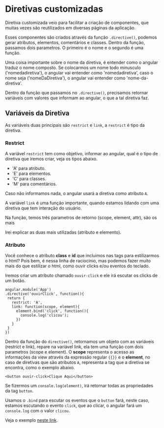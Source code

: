 # Diretivas customizadas

Diretiva customizada veio para facilitar a criação de componentes, que muitas vezes são reutilizados em diversas páginas da aplicação.

Esses componentes são criados através da função `.directive()`, podemos gerar atributos, elementos, comentários e classes. Dentro da função, passamos dois parametros. O primeiro é o nome e o segundo é uma função. 

Uma coisa importante sobre o nome da diretiva, é entender como o angular traduz o nome composto. Se colocarmos um nome todo minusculo ('nomedadiretiva'), o angular vai entender como 'nomedadiretiva', caso o nome seja ('nomeDaDiretiva'), o angular vai entender como 'nome-da-diretiva'.

Dentro da função que passamos no `.directive()`, precisamos retornar variáveis com valores que informam ao angular, o que a tal diretiva faz.

## Variáveis da Diretiva

As variáveis duas principais são `restrict` e `link`, a `restrict` é tipo da diretiva.

### Restrict

A variável `restrict` tem como objetivo, informar ao angular, qual é o tipo de diretiva que iremos criar, veja os tipos abaixo.

* 'A' para atributo.
* 'E' para elementos.
* 'C' para classes.
* 'M' para comentários.

Caso não informamos nada, o angular usará a diretiva como atributo `A`.

A variável `link` é uma função importante, quando estamos lidando com uma diretiva que tem interação do usuário.

Na função, temos três parametros de retorno (scope, element, attr), são os mais 












Irei explicar as duas mais utilizadas (atributo e elemento). 

### Atributo

Você conhece o atributo **class** e **id** que incluimos nas tags para estilizarmos o html? Pois bem, é nessa linha de raciocinio, mas podemos fazer muito mais do que estilizar o html, como ouvir clicks e/ou eventos do teclado.

Iremos criar um atributo chamado `ouvir-click` e ele irá escutar os clicks de um botão.

```
angular.module('App')
.directive('ouvirClick', function(){
 return {
   restrict: 'A',
   link: function(scope, element){
     element.bind('click', function(){
       console.log('clicou');
     })
   }
 }
})
```
Dentro da função do `directive()`, retornamos um objeto com as variáveis (restrict e link), repare na variável link, ela tem uma função com dois parametros (scope e element). O **scope** representa o acesso as informações da view através da expressão regular `{{}}` e o **element**, no caso de diretivas que são atributos `A`, representa a tag que a diretiva se encontra, como o exemplo abaixo.
```
<button ouvir-click>Clique Aqui</button>
```

Se fizermos um `console.log(element)`, irá retornar todas as propriedades da tag `button`.

Usamos o `.bind` para escutar os eventos que o `button` fará, neste caso, estamos escutando o evento `click`, que ao clicar, o angular fará um `console.log` com o valor `clicou`.

Veja o exemplo [neste link](http://jsbin.com/nelosi/edit?html,js,console,output).

